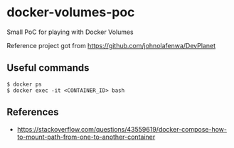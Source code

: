 # docker-volumes-poc

Small PoC for playing with Docker Volumes

Reference project got from https://github.com/johnolafenwa/DevPlanet

## Useful commands

```console
$ docker ps
$ docker exec -it <CONTAINER_ID> bash
```

## References

- https://stackoverflow.com/questions/43559619/docker-compose-how-to-mount-path-from-one-to-another-container

